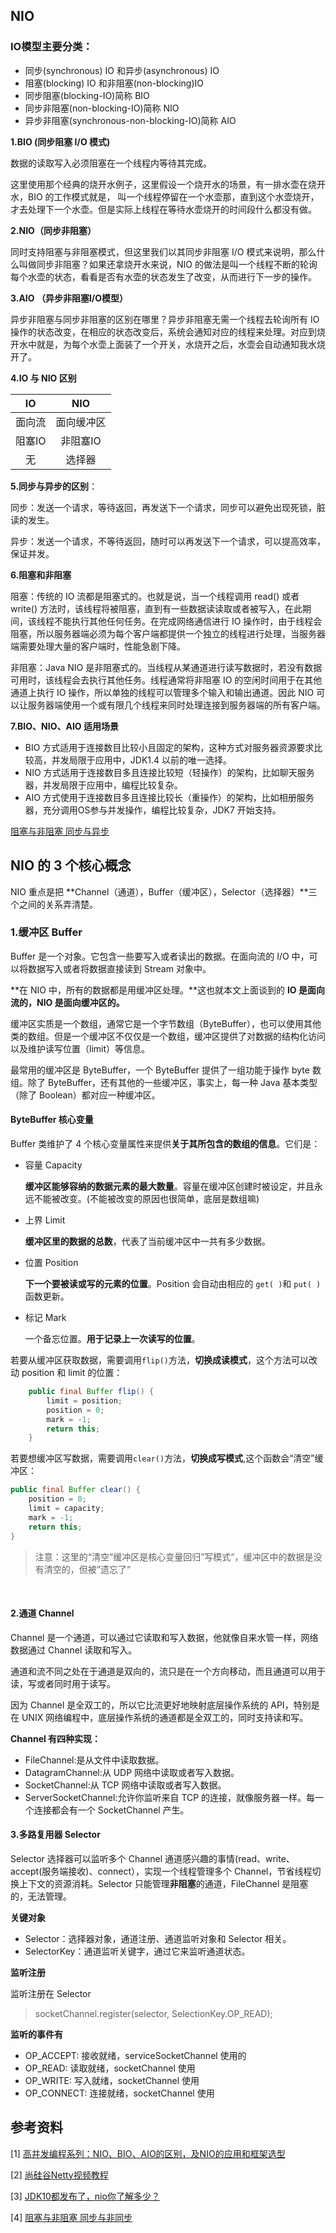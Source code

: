 ## NIO

### **IO模型主要分类：**

-  同步(synchronous) IO 和异步(asynchronous) IO
-  阻塞(blocking) IO 和非阻塞(non-blocking)IO
-  同步阻塞(blocking-IO)简称 BIO
-  同步非阻塞(non-blocking-IO)简称 NIO
-  异步非阻塞(synchronous-non-blocking-IO)简称 AIO

**1.BIO (同步阻塞 I/O 模式)**

数据的读取写入必须阻塞在一个线程内等待其完成。

这里使用那个经典的烧开水例子，这里假设一个烧开水的场景，有一排水壶在烧开水，BIO 的工作模式就是， 叫一个线程停留在一个水壶那，直到这个水壶烧开，才去处理下一个水壶。但是实际上线程在等待水壶烧开的时间段什么都没有做。

**2.NIO（同步非阻塞）**

同时支持阻塞与非阻塞模式，但这里我们以其同步非阻塞 I/O 模式来说明，那么什么叫做同步非阻塞？如果还拿烧开水来说，NIO 的做法是叫一个线程不断的轮询每个水壶的状态，看看是否有水壶的状态发生了改变，从而进行下一步的操作。

**3.AIO （异步非阻塞I/O模型）**

异步非阻塞与同步非阻塞的区别在哪里？异步非阻塞无需一个线程去轮询所有 IO 操作的状态改变，在相应的状态改变后，系统会通知对应的线程来处理。对应到烧开水中就是，为每个水壶上面装了一个开关，水烧开之后，水壶会自动通知我水烧开了。

**4.IO 与 NIO 区别**

|   IO   |    NIO     |
| :----: | :--------: |
| 面向流 | 面向缓冲区 |
| 阻塞IO |  非阻塞IO  |
|   无   |   选择器   |

**5.同步与异步的区别**：

同步：发送一个请求，等待返回，再发送下一个请求，同步可以避免出现死锁，脏读的发生。

异步：发送一个请求，不等待返回，随时可以再发送下一个请求，可以提高效率，保证并发。

**6.阻塞和非阻塞**

阻塞：传统的 IO 流都是阻塞式的。也就是说，当一个线程调用 read() 或者 write() 方法时，该线程将被阻塞，直到有一些数据读读取或者被写入，在此期间，该线程不能执行其他任何任务。在完成网络通信进行 IO 操作时，由于线程会阻塞，所以服务器端必须为每个客户端都提供一个独立的线程进行处理，当服务器端需要处理大量的客户端时，性能急剧下降。

非阻塞：Java NIO 是非阻塞式的。当线程从某通道进行读写数据时，若没有数据可用时，该线程会去执行其他任务。线程通常将非阻塞 IO 的空闲时间用于在其他通道上执行 IO 操作，所以单独的线程可以管理多个输入和输出通道。因此 NIO 可以让服务器端使用一个或有限几个线程来同时处理连接到服务器端的所有客户端。

**7.BIO、NIO、AIO 适用场景**

-  BIO 方式适用于连接数目比较小且固定的架构，这种方式对服务器资源要求比较高，并发局限于应用中，JDK1.4 以前的唯一选择。
-  NIO 方式适用于连接数目多且连接比较短（轻操作）的架构，比如聊天服务器，并发局限于应用中，编程比较复杂。
-  AIO 方式使用于连接数目多且连接比较长（重操作）的架构，比如相册服务器，充分调用OS参与并发操作，编程比较复杂，JDK7 开始支持。

[阻塞与非阻塞  同步与异步](https://mp.weixin.qq.com/s/8qq6yjZgYex0YF_Am2RlgA)

## **NIO 的 3 个核心概念**

NIO 重点是把 **Channel（通道），Buffer（缓冲区），Selector（选择器）**三个之间的关系弄清楚。

### **1.缓冲区 Buffer**

Buffer 是一个对象。它包含一些要写入或者读出的数据。在面向流的 I/O 中，可以将数据写入或者将数据直接读到 Stream 对象中。

**在 NIO 中，所有的数据都是用缓冲区处理。**这也就本文上面谈到的 **IO 是面向流的，NIO 是面向缓冲区的。**

缓冲区实质是一个数组，通常它是一个字节数组（ByteBuffer），也可以使用其他类的数组。但是一个缓冲区不仅仅是一个数组，缓冲区提供了对数据的结构化访问以及维护读写位置（limit）等信息。

最常用的缓冲区是 ByteBuffer，一个 ByteBuffer 提供了一组功能于操作 byte 数组。除了 ByteBuffer，还有其他的一些缓冲区，事实上，每一种 Java 基本类型（除了 Boolean）都对应一种缓冲区。

#### ByteBuffer 核心变量

Buffer 类维护了 4 个核心变量属性来提供**关于其所包含的数组的信息**。它们是：

- 容量 Capacity

  **缓冲区能够容纳的数据元素的最大数量**。容量在缓冲区创建时被设定，并且永远不能被改变。(不能被改变的原因也很简单，底层是数组嘛)

- 上界 Limit

  **缓冲区里的数据的总数**，代表了当前缓冲区中一共有多少数据。

- 位置 Position

  **下一个要被读或写的元素的位置**。Position 会自动由相应的 `get( )`和 `put( )`函数更新。

- 标记 Mark

  一个备忘位置。**用于记录上一次读写的位置**。

若要从缓冲区获取数据，需要调用`flip()`方法，**切换成读模式**，这个方法可以改动 position 和 limit 的位置：

```java
    public final Buffer flip() {
        limit = position;
        position = 0;
        mark = -1;
        return this;
    }
```

若要想缓冲区写数据，需要调用`clear()`方法，**切换成写模式**,这个函数会“清空”缓冲区：

```java
public final Buffer clear() {
    position = 0;
    limit = capacity;
    mark = -1;
    return this;
}
```

> 注意：这里的“清空”缓冲区是核心变量回归”写模式“，缓冲区中的数据是没有清空的，但被”遗忘了“

​	

#### **2.通道 Channel**

Channel 是一个通道，可以通过它读取和写入数据，他就像自来水管一样，网络数据通过 Channel 读取和写入。

通道和流不同之处在于通道是双向的，流只是在一个方向移动，而且通道可以用于读，写或者同时用于读写。

因为 Channel 是全双工的，所以它比流更好地映射底层操作系统的 API，特别是在 UNIX 网络编程中，底层操作系统的通道都是全双工的，同时支持读和写。



**Channel 有四种实现：**

-  FileChannel:是从文件中读取数据。
-  DatagramChannel:从 UDP 网络中读取或者写入数据。
-  SocketChannel:从 TCP 网络中读取或者写入数据。
-  ServerSocketChannel:允许你监听来自 TCP 的连接，就像服务器一样。每一个连接都会有一个 SocketChannel 产生。



#### **3.多路复用器 Selector**

Selector 选择器可以监听多个 Channel 通道感兴趣的事情(read、write、accept(服务端接收)、connect），实现一个线程管理多个 Channel，节省线程切换上下文的资源消耗。Selector 只能管理**非阻塞**的通道，FileChannel 是阻塞的，无法管理。



**关键对象**

-  Selector：选择器对象，通道注册、通道监听对象和 Selector 相关。
-  SelectorKey：通道监听关键字，通过它来监听通道状态。

**监听注册**

监听注册在 Selector

> socketChannel.register(selector, SelectionKey.OP_READ);

**监听的事件有**

-  OP_ACCEPT: 接收就绪，serviceSocketChannel 使用的
-  OP_READ: 读取就绪，socketChannel 使用
-  OP_WRITE: 写入就绪，socketChannel 使用
-  OP_CONNECT: 连接就绪，socketChannel 使用



## 参考资料

[1] [高并发编程系列：NIO、BIO、AIO的区别，及NIO的应用和框架选型](https://youzhixueyuan.com/java-nio-introduce.html)

[2] [尚硅谷Netty视频教程](https://www.bilibili.com/video/BV1DJ411m7NR?p=11)

[3] [JDK10都发布了，nio你了解多少？](https://mp.weixin.qq.com/s?__biz=MzI4Njg5MDA5NA==&mid=2247484235&idx=1&sn=4c3b6d13335245d4de1864672ea96256&chksm=ebd7424adca0cb5cb26eb51bca6542ab816388cf245d071b74891dd3f598ccd825f8611ca20c&token=1834317504&lang=zh_CN&scene=21#wechat_redirect)

[4] [阻塞与非阻塞 同步与非同步](https://mp.weixin.qq.com/s/8qq6yjZgYex0YF_Am2RlgA)